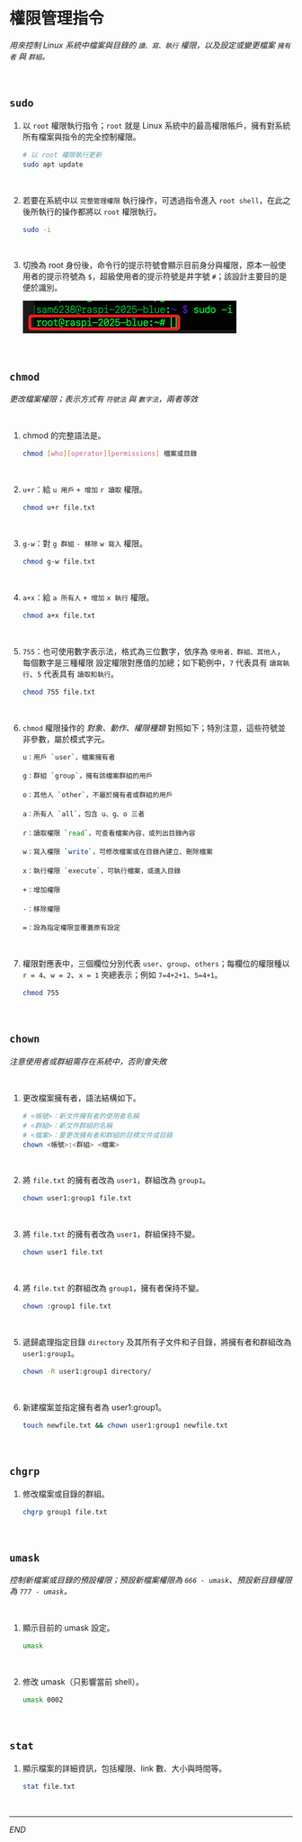 # 權限管理指令

_用來控制 Linux 系統中檔案與目錄的 `讀、寫、執行` 權限，以及設定或變更檔案 `擁有者` 與 `群組`。_

<br>

## `sudo`

1. 以 `root` 權限執行指令；`root` 就是 Linux 系統中的最高權限帳戶，擁有對系統所有檔案與指令的完全控制權限。

    ```bash
    # 以 root 權限執行更新
    sudo apt update
    ```

<br>

2. 若要在系統中以 `完整管理權限` 執行操作，可透過指令進入 `root shell`，在此之後所執行的操作都將以 `root` 權限執行。

    ```bash
    sudo -i
    ```

<br>

3. 切換為 root 身份後，命令行的提示符號會顯示目前身分與權限，原本一般使用者的提示符號為 `$`，超級使用者的提示符號是井字號 `#`；該設計主要目的是便於識別。

    ![](images/img_34.png)

<br>

## `chmod`

_更改檔案權限；表示方式有 `符號法` 與 `數字法`，兩者等效_

<br>

1. chmod 的完整語法是。

    ```bash
    chmod [who][operator][permissions] 檔案或目錄
    ```

<br>

2. `u+r`：給 `u 用戶` `+ 增加` `r 讀取` 權限。

    ```bash
    chmod u+r file.txt
    ```

<br>

3. `g-w`：對 `g 群組` `- 移除` `w 寫入` 權限。

    ```bash
    chmod g-w file.txt
    ```

<br>

4. `a+x`：給 `a 所有人` `+ 增加` `x 執行` 權限。

    ```bash
    chmod a+x file.txt
    ```

<br>

5. `755`：也可使用數字表示法，格式為三位數字，依序為 `使用者、群組、其他人`，每個數字是三種權限 設定權限對應值的加總；如下範例中，`7` 代表具有 `讀寫執行`、`5` 代表具有 `讀取和執行`。

    ```bash
    chmod 755 file.txt
    ```

<br>

6. `chmod` 權限操作的 _對象、動作、權限種類_ 對照如下；特別注意，這些符號並非參數，屬於模式字元。

    ```bash
    u：用戶 `user`，檔案擁有者

    g：群組 `group`，擁有該檔案群組的用戶

    o：其他人 `other`，不屬於擁有者或群組的用戶

    a：所有人 `all`，包含 u、g、o 三者

    r：讀取權限 `read`，可查看檔案內容，或列出目錄內容

    w：寫入權限 `write`，可修改檔案或在目錄內建立、刪除檔案

    x：執行權限 `execute`，可執行檔案，或進入目錄

    +：增加權限

    -：移除權限

    =：設為指定權限並覆蓋原有設定
    ```

<br>

7. 權限對應表中，三個欄位分別代表 `user`、`group`、`others`；每欄位的權限種以 `r = 4`、`w = 2`、`x = 1` 夾總表示；例如 `7=4+2+1`、`5=4+1`。

    ```bash
    chmod 755
    ```

<br>

## `chown`

_注意使用者或群組需存在系統中，否則會失敗_

<br>

1. 更改檔案擁有者，語法結構如下。

    ```bash
    # <帳號>：新文件擁有者的使用者名稱
    # <群組>：新文件群組的名稱
    # <檔案>：要更改擁有者和群組的目標文件或目錄
    chown <帳號>:<群組> <檔案>
    ```

<br>

2. 將 `file.txt` 的擁有者改為 `user1`，群組改為 `group1`。

    ```bash
    chown user1:group1 file.txt
    ```

<br>

3. 將 `file.txt` 的擁有者改為 `user1`，群組保持不變。

    ```bash
    chown user1 file.txt
    ```

<br>

4. 將 `file.txt` 的群組改為 `group1`，擁有者保持不變。

    ```bash
    chown :group1 file.txt
    ```

<br>

5. 遞歸處理指定目錄 `directory` 及其所有子文件和子目錄，將擁有者和群組改為 `user1:group1`。

    ```bash
    chown -R user1:group1 directory/
    ```

<br>

6. 新建檔案並指定擁有者為 user1:group1。

    ```bash
    touch newfile.txt && chown user1:group1 newfile.txt
    ```

<br>

## `chgrp`

1. 修改檔案或目錄的群組。

    ```bash
    chgrp group1 file.txt
    ```

<br>

## `umask`

_控制新檔案或目錄的預設權限；預設新檔案權限為 `666 - umask`、預設新目錄權限為 `777 - umask`。_

<br>

1. 顯示目前的 umask 設定。

    ```bash
    umask
    ```

<br>

2. 修改 umask（只影響當前 shell）。

    ```bash
    umask 0002
    ```

<br>

## `stat`

1. 顯示檔案的詳細資訊，包括權限、link 數、大小與時間等。

    ```bash
    stat file.txt
    ```

<br>

___

_END_